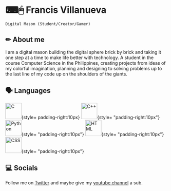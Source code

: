 # ⌨🖱 Francis Villanueva

`Digital Mason (Student/Creator/Gamer)`

## ✏ About me

I am a digital mason building the digital sphere brick by brick and taking it one step at a time to make life better with technology. A student in the course Computer Science in the Philippines, creating projects from ideas of my colorful imagination, planning and designing to solving problems up to the last line of my code up on the shoulders of the giants.

## 🗣 Languages

<img src="https://github.com/Gooseytwoshoes/Gooseytwoshoes/blob/main/images/1200px-C_Programming_Language.svg.png?raw=true" alt="C" width="50"/>{style= padding-right:10px}                                                                                                                                                            <img src="https://github.com/Gooseytwoshoes/Gooseytwoshoes/blob/main/images/ISO_C++_Logo.svg.png?raw=true" alt="C++" width="50"/>{style= "padding-right:10px"}              <img src="https://github.com/Gooseytwoshoes/Gooseytwoshoes/blob/main/images/Python-logo-notext.svg.png?raw=true" alt="Python" width="50"/>{style= "padding-right:10px"}      <img src="https://github.com/Gooseytwoshoes/Gooseytwoshoes/blob/main/images/HTML5_logo_and_wordmark.svg.png?raw=true" alt="HTML" width="50"/>{style= "padding-right:10px"}  <img src="https://github.com/Gooseytwoshoes/Gooseytwoshoes/blob/main/images/CSS3_logo.svg.png?raw=true" alt="CSS" width="50"/>{style= "padding-right:10px"}

## 💻 Socials 

Follow me on [Twitter](https://twitter.com/goosey_two) and maybe give my [youtube channel](https://www.youtube.com/channel/UCUZ9c_25SNsxrPsxogtNspA) a sub.
